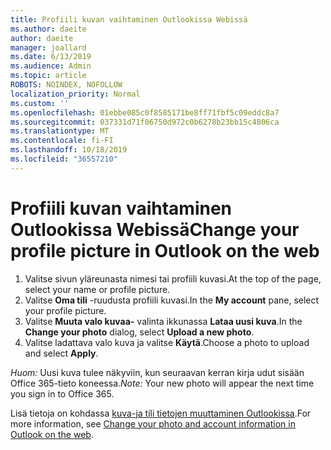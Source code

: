 ```yaml
---
title: Profiili kuvan vaihtaminen Outlookissa Webissä
ms.author: daeite
author: daeite
manager: joallard
ms.date: 6/13/2019
ms.audience: Admin
ms.topic: article
ROBOTS: NOINDEX, NOFOLLOW
localization_priority: Normal
ms.custom: ''
ms.openlocfilehash: 01ebbe085c0f8585171be8ff71fbf5c09eddc8a7
ms.sourcegitcommit: 037331d71f06750d972c0b6278b23bb15c4806ca
ms.translationtype: MT
ms.contentlocale: fi-FI
ms.lasthandoff: 10/18/2019
ms.locfileid: "36557210"
---
```

# <a name="change-your-profile-picture-in-outlook-on-the-web"></a><span data-ttu-id="18da1-102">Profiili kuvan vaihtaminen Outlookissa Webissä</span><span class="sxs-lookup"><span data-stu-id="18da1-102">Change your profile picture in Outlook on the web</span></span>

1. <span data-ttu-id="18da1-103">Valitse sivun yläreunasta nimesi tai profiili kuvasi.</span><span class="sxs-lookup"><span data-stu-id="18da1-103">At the top of the page, select your name or profile picture.</span></span>
1. <span data-ttu-id="18da1-104">Valitse **Oma tili** -ruudusta profiili kuvasi.</span><span class="sxs-lookup"><span data-stu-id="18da1-104">In the **My account** pane, select your profile picture.</span></span>
1. <span data-ttu-id="18da1-105">Valitse **Muuta valo kuvaa-** valinta ikkunassa **Lataa uusi kuva**.</span><span class="sxs-lookup"><span data-stu-id="18da1-105">In the **Change your photo** dialog, select **Upload a new photo**.</span></span>
1. <span data-ttu-id="18da1-106">Valitse ladattava valo kuva ja valitse **Käytä**.</span><span class="sxs-lookup"><span data-stu-id="18da1-106">Choose a photo to upload and select **Apply**.</span></span>

<span data-ttu-id="18da1-107">*Huom:* Uusi kuva tulee näkyviin, kun seuraavan kerran kirja udut sisään Office 365-tieto koneessa.</span><span class="sxs-lookup"><span data-stu-id="18da1-107">*Note:* Your new photo will appear the next time you sign in to Office 365.</span></span>

<span data-ttu-id="18da1-108">Lisä tietoja on kohdassa [kuva-ja tili tietojen muuttaminen Outlookissa](https://support.office.com/article/b2dbb289-851d-4bed-93c3-3e136f5659ec).</span><span class="sxs-lookup"><span data-stu-id="18da1-108">For more information, see [Change your photo and account information in Outlook on the web](https://support.office.com/article/b2dbb289-851d-4bed-93c3-3e136f5659ec).</span></span>